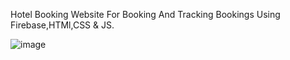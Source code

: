 Hotel Booking Website For Booking And Tracking Bookings Using Firebase,HTMl,CSS & JS.

![image](https://user-images.githubusercontent.com/98262822/186728458-54586b09-72fb-446b-ba08-3ae729f396bd.png)




